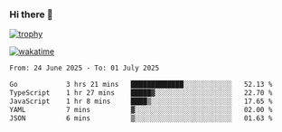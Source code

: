 ### Hi there 👋

[![trophy](https://github-profile-trophy.vercel.app/?username=cxnky&theme=dracula)](https://github.com/ryo-ma/github-profile-trophy)

[![wakatime](https://wakatime.com/badge/user/1c39c599-5497-41b9-a5be-2c4676e7fd23.svg)](https://wakatime.com/@1c39c599-5497-41b9-a5be-2c4676e7fd23)
<!--START_SECTION:waka-->

```txt
From: 24 June 2025 - To: 01 July 2025

Go            3 hrs 21 mins   █████████████░░░░░░░░░░░░   52.13 %
TypeScript    1 hr 27 mins    █████▓░░░░░░░░░░░░░░░░░░░   22.70 %
JavaScript    1 hr 8 mins     ████▒░░░░░░░░░░░░░░░░░░░░   17.65 %
YAML          7 mins          ▓░░░░░░░░░░░░░░░░░░░░░░░░   02.00 %
JSON          6 mins          ▒░░░░░░░░░░░░░░░░░░░░░░░░   01.63 %
```

<!--END_SECTION:waka-->
